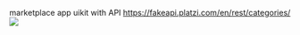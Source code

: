 marketplace app uikit with API https://fakeapi.platzi.com/en/rest/categories/
![](https://i.ibb.co/1GtQGvv/marketplace.png)
